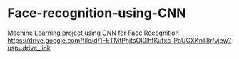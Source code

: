 # Face-recognition-using-CNN
Machine Learning project using CNN for Face Recognition
https://drive.google.com/file/d/1FETMtPhjtsOI0lhfKufxc_PaUOXKnT8r/view?usp=drive_link
